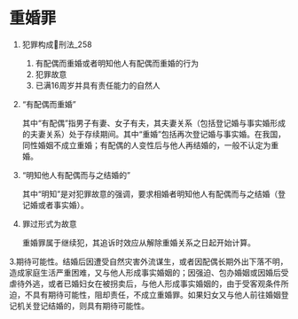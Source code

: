 # 重婚罪

1. 犯罪构成🚪刑法_258

    1. 有配偶而重婚或者明知他人有配偶而重婚的行为
    2. 犯罪故意
    3. 已满16周岁并具有责任能力的自然人

2. “有配偶而重婚”

    其中“有配偶”指男子有妻、女子有夫，其夫妻关系（包括登记婚与事实婚形成的夫妻关系）处于存续期间。其中“重婚”包括再次登记婚与事实婚。在我国，同性婚姻不成立重婚；有配偶的人变性后与他人再结婚的，一般不认定为重婚。

3. “明知他人有配偶而与之结婚的”

    其中“明知”是对犯罪故意的强调，要求相婚者明知他人有配偶而与之结婚（登记婚或者事实婚）。

4. 罪过形式为故意

    重婚罪属于继续犯，其追诉时效应从解除重婚关系之日起开始计算。


3.期待可能性。结婚后因遭受自然灾害外流谋生，或者因配偶长期外出下落不明，造成家庭生活严重困难，又与他人形成事实婚姻的；因强迫、包办婚姻或因婚后受虐待外逃，或者已婚妇女在被拐卖后，与他人形成事实婚姻的，由于受客观条件所迫，不具有期待可能性，阻却责任，不成立重婚罪。如果妇女又与他人前往婚姻登记机关登记结婚的，则具有期待可能性。
